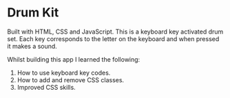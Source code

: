 # Drum Kit 

Built with HTML, CSS and JavaScript.
This is a keyboard key activated drum set. Each key corresponds to the letter on the keyboard and when pressed it makes a sound. 

Whilst building this app I learned the following:

1) How to use keyboard key codes. 
2) How to add and remove CSS classes.
3) Improved CSS skills.

